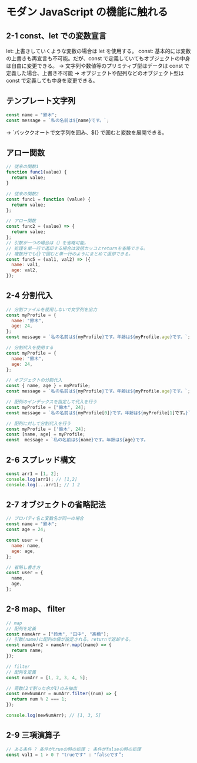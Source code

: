 # モダン JavaScript の機能に触れる

## 2-1 const、let での変数宣言

let: 上書きしていくような変数の場合は let を使用する。
const: 基本的には変数の上書きも再宣言も不可能。だが、const で定義していてもオブジェクトの中身は自由に変更できる。
→ 文字列や数値等のプリミティブ型はデータは const で定義した場合、上書き不可能
→ オブジェクトや配列などのオブジェクト型は const で定義しても中身を変更できる。

## テンプレート文字列

```js
const name = "鈴木";
const message = `私の名前は${name}です。`;
```

→ `バッククオートで文字列を囲み、${} で囲むと変数を展開できる。

## アロー関数

```js
// 従来の関数1
function func1(value) {
  return value;
}

// 従来の関数2
const func1 = function (value) {
  return value;
};

// アロー関数
const func2 = (value) => {
  return value;
};
// 引数が一つの場合は（）を省略可能。
// 処理を単一行で返却する場合は波括カッコとreturnを省略できる。
// 複数行でも{}で囲むと単一行のようにまとめて返却できる。
const func5 = (val1, val2) => ({
  name: val1,
  age: val2,
});
```

## 2-4 分割代入

```js
// 分割ファイルを使用しないで文字列を出力
const myProfile = {
  name: "鈴木",
  age: 24,
};
const message = `私の名前は${myProfile}です。年齢は${myProfile.age}です。`;

// 分割代入を使用する
const myProfile = {
  name: "鈴木",
  age: 24,
};

// オブジェクトの分割代入
const { name, age } = myProfile;
const message = `私の名前は${myProfile}です。年齢は${myProfile.age}です。`;

// 配列のインデックスを指定して代入を行う
const myProfile = ["鈴木", 24];
const message = `私の名前は${myProfile[0]}です。年齢は${myProfile[1]です。}`

// 配列に対して分割代入を行う
const myProfile = ['鈴木', 24];
const [name, age] = myProfile;
const  message = `私の名前は${name}です。年齢は${age}です。
```

## 2-6 スプレッド構文

```js
const arr1 = [1, 2];
console.log(arr1); // [1,2]
console.log(...arr1); // 1 2
```

## 2-7 オブジェクトの省略記法

```js
// プロパティ名と変数名が同一の場合
const name = "鈴木";
const age = 24;

const user = {
  name: name,
  age: age,
};

// 省略し書き方
const user = {
  name,
  age,
};
```

## 2-8 map、 filter

```js
// map
// 配列を定義
const nameArr = ["鈴木", "田中", "高橋"];
// 引数(name)に配列の値が設定される。returnで返却する。
const nameArr2 = nameArr.map((name) => {
  return name;
});
```

```js
// filter
// 配列を定義
const numArr = [1, 2, 3, 4, 5];

// 奇数(2で割った余が1)のみ抽出
const newNumArr = numArr.filter((num) => {
  return num % 2 === 1;
});

console.log(newNumArr); // [1, 3, 5]
```

## 2-9 三項演算子

```js
// ある条件 ? 条件がtrueの時の処理 : 条件がfalseの時の処理
const val1 = 1 > 0 ? "trueです" : "falseです”;
```
